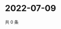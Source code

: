 # 2022-07-09

共 0 条

<!-- BEGIN WEIBO -->
<!-- 最后更新时间 Sat Jul 09 2022 19:12:20 GMT+0800 (China Standard Time) -->

<!-- END WEIBO -->
